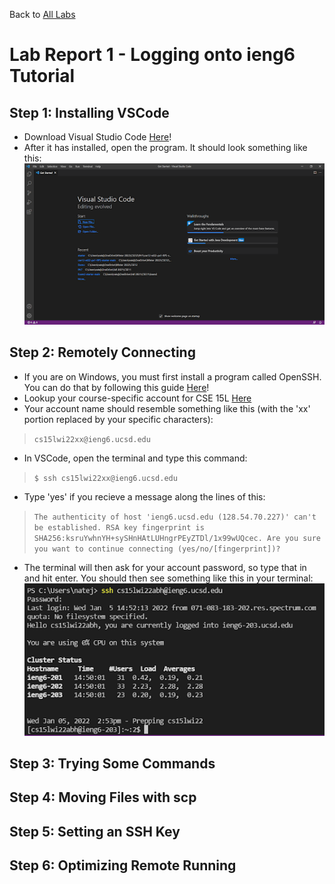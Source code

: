 Back to [All Labs](https://njmorales.github.io/cse15l-lab-reports/)
# Lab Report 1 - Logging onto ieng6 Tutorial

## Step 1: Installing VSCode
* Download Visual Studio Code [Here](https://code.visualstudio.com/)!
* After it has installed, open the program. It should look something like this:
![Image](vscodescreenshot.png)

## Step 2: Remotely Connecting
* If you are on Windows, you must first install a program called OpenSSH. You can do that by following this guide [Here](https://docs.microsoft.com/en-us/windows-server/administration/openssh/openssh_install_firstuse)!
* Lookup your course-specific account for CSE 15L [Here](https://sdacs.ucsd.edu/~icc/index.php)
* Your account name should resemble something like this (with the 'xx' portion replaced by your specific characters): 
>`cs15lwi22xx@ieng6.ucsd.edu`
* In VSCode, open the terminal and type this command: 
>`$ ssh cs15lwi22xx@ieng6.ucsd.edu`
* Type 'yes' if you recieve a message along the lines of this: 

>`The authenticity of host 'ieng6.ucsd.edu (128.54.70.227)' can't be established.
RSA key fingerprint is SHA256:ksruYwhnYH+sySHnHAtLUHngrPEyZTDl/1x99wUQcec.
Are you sure you want to continue connecting (yes/no/[fingerprint])?`

* The terminal will then ask for your account password, so type that in and hit enter. You should then see something like this in your terminal:
![Image](sshlogin.png)

## Step 3: Trying Some Commands

## Step 4: Moving Files with scp

## Step 5: Setting an SSH Key

## Step 6: Optimizing Remote Running